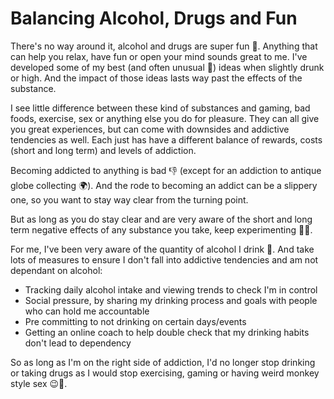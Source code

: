 # Balancing Alcohol, Drugs and Fun

There's no way around it, alcohol and drugs are super fun 🥳. Anything that can help you relax, have fun or open your mind sounds great to me. I've developed some of my best (and often unusual 🤪) ideas when slightly drunk or high. And the impact of those ideas lasts way past the effects of the substance.

I see little difference between these kind of substances and gaming, bad foods, exercise, sex or anything else you do for pleasure. They can all give you great experiences, but can come with downsides and addictive tendencies as well. Each just has have a different balance of rewards, costs (short and long term) and levels of addiction.

Becoming addicted to anything is bad 👎 (except for an addiction to antique globe collecting 🌍). And the rode to becoming an addict can be a slippery one, so you want to stay way clear from the turning point.

But as long as you do stay clear and are very aware of the short and long term negative effects of any substance you take, keep experimenting 👨‍🔬.

For me, I've been very aware of the quantity of alcohol I drink 🍻. And take lots of measures to ensure I don't fall into addictive tendencies and am not dependant on alcohol:

- Tracking daily alcohol intake and viewing trends to check I'm in control
- Social pressure, by sharing my drinking process and goals with people who can hold me accountable
- Pre committing to not drinking on certain days/events
- Getting an online coach to help double check that my drinking habits don't lead to dependency

So as long as I'm on the right side of addiction, I'd no longer stop drinking or taking drugs as I would stop exercising, gaming or having weird monkey style sex 😉🐒.
